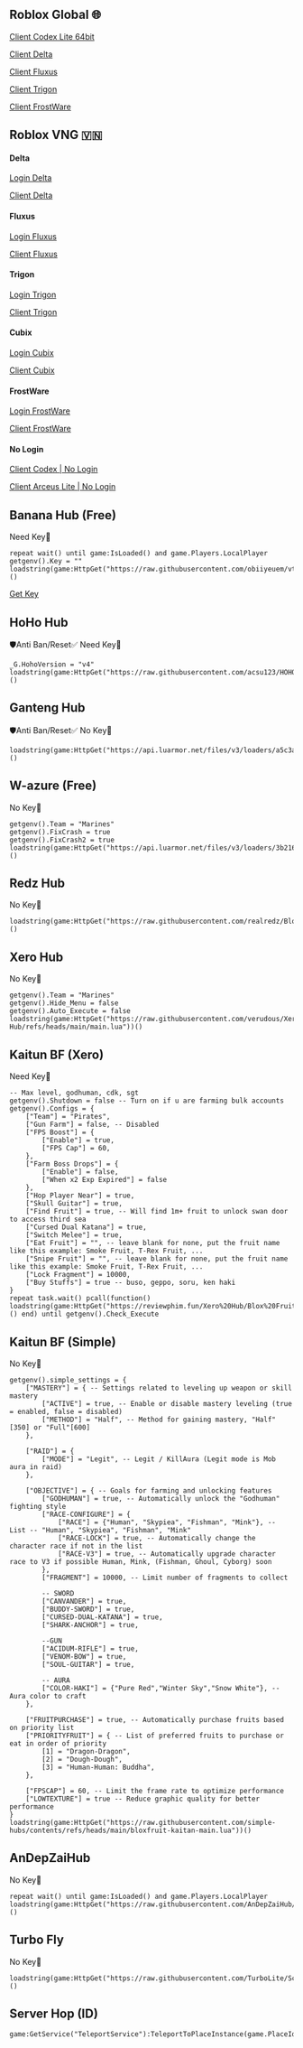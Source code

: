 Roblox Global 🌐
-
[Client Codex Lite 64bit](https://spyderrock.com/d45d9299-2.apk)

[Client Delta](https://www.mediafire.com/file/dmv1w25q2m8luj3/Delta-654.479-03.apk/file)

[Client Fluxus](https://modsfire.com/download/08lLSSnRNbQwiW0/ddcdd)

[Client Trigon](https://modsfire.com/download/h28psw8343mt6Aq/504ff)

[Client FrostWare](https://www.mediafire.com/file/m96uu96ba6d328c/FrostWare_V2.654_Quốc_Tế_YT_TBoyRoblox.apk/file)

Roblox VNG 🇻🇳
-
#### Delta
[Login Delta](https://www.mediafire.com/file/5c7okdft54d7zdg/V2.655_Login_VNG.apk/file)

[Client Delta](https://www.mediafire.com/file/hkdc4qbcgugwubx/V2.655_Delta_VNG_%28_FIX_%29.apk/file)

#### Fluxus
[Login Fluxus](https://modsfire.com/download/tyEGTC44G99ELdE/ec518)

[Client Fluxus](https://modsfire.com/download/08lLSSnRNbQwiW0/ddcdd)

#### Trigon
[Login Trigon](https://www.mediafire.com/file/s7ox3n6dgysnl9r/V2.654_Login_VNG.apk/file)

[Client Trigon](https://www.mediafire.com/file/i1bcdtd6nd0fpjc/V2.654_Trigon_VNG.apk/file)

#### Cubix

[Login Cubix](https://modsfire.com/7g8gmK249ELequB)

[Client Cubix](https://modsfire.com/9St983845q2B915)

#### FrostWare

[Login FrostWare](https://www.mediafire.com/file/s7ox3n6dgysnl9r/V2.654_Login_VNG.apk/file)

[Client FrostWare](https://www.mediafire.com/file/axhedr6ekok9w35/V2.654_VNG_FrostWare.apk/file)

#### No Login
[Client Codex | No Login](https://modsfire.com/ajo78gNxbQPNdQ4)

[Client Arceus Lite | No Login](https://www.mediafire.com/file/tbm7a4eo0qzwwfg/Roblox.-.VNG.Arceus.X.NEO.1.4.9.apk.bak/file?dkey=9wug33tovii&r=1286)

Banana Hub (Free)
-
Need Key🔑
```
repeat wait() until game:IsLoaded() and game.Players.LocalPlayer 
getgenv().Key = "" 
loadstring(game:HttpGet("https://raw.githubusercontent.com/obiiyeuem/vthangsitink/main/BananaHub.lua"))()
```

[Get Key](https://ads.luarmor.net/get_key?for=VHFslhWdrPey)

HoHo Hub
-
🛡️Anti Ban/Reset✅
Need Key🔑
```
_G.HohoVersion = "v4"
loadstring(game:HttpGet("https://raw.githubusercontent.com/acsu123/HOHO_H/main/Loading_UI"))()
```

Ganteng Hub
-
🛡️Anti Ban/Reset✅
No Key🔑
```
loadstring(game:HttpGet("https://api.luarmor.net/files/v3/loaders/a5c3af437cd698d64379cf75cacb9281.lua"))()
```

W-azure (Free)
-
No Key🔑
```
getgenv().Team = "Marines"
getgenv().FixCrash = true
getgenv().FixCrash2 = true
loadstring(game:HttpGet("https://api.luarmor.net/files/v3/loaders/3b2169cf53bc6104dabe8e19562e5cc2.lua"))()
```

Redz Hub
-
No Key🔑
```
loadstring(game:HttpGet("https://raw.githubusercontent.com/realredz/BloxFruits/refs/heads/main/Source.lua"))()
```

Xero Hub
-
No Key🔑
```
getgenv().Team = "Marines"
getgenv().Hide_Menu = false
getgenv().Auto_Execute = false
loadstring(game:HttpGet("https://raw.githubusercontent.com/verudous/Xero-Hub/refs/heads/main/main.lua"))()
```

Kaitun BF (Xero)
-
Need Key🔑
```
-- Max level, godhuman, cdk, sgt
getgenv().Shutdown = false -- Turn on if u are farming bulk accounts
getgenv().Configs = {
    ["Team"] = "Pirates",
    ["Gun Farm"] = false, -- Disabled
    ["FPS Boost"] = {
        ["Enable"] = true,
        ["FPS Cap"] = 60,
    },
    ["Farm Boss Drops"] = {
        ["Enable"] = false,
        ["When x2 Exp Expired"] = false
    },
    ["Hop Player Near"] = true,
    ["Skull Guitar"] = true,
    ["Find Fruit"] = true, -- Will find 1m+ fruit to unlock swan door to access third sea
    ["Cursed Dual Katana"] = true,
    ["Switch Melee"] = true,
    ["Eat Fruit"] = "", -- leave blank for none, put the fruit name like this example: Smoke Fruit, T-Rex Fruit, ...
    ["Snipe Fruit"] = "", -- leave blank for none, put the fruit name like this example: Smoke Fruit, T-Rex Fruit, ...
    ["Lock Fragment"] = 10000,
    ["Buy Stuffs"] = true -- buso, geppo, soru, ken haki
}
repeat task.wait() pcall(function() loadstring(game:HttpGet("https://reviewphim.fun/Xero%20Hub/Blox%20Fruit/kaitun.lua"))() end) until getgenv().Check_Execute
```

Kaitun BF (Simple)
-
No Key🔑
```
getgenv().simple_settings = {
    ["MASTERY"] = { -- Settings related to leveling up weapon or skill mastery
        ["ACTIVE"] = true, -- Enable or disable mastery leveling (true = enabled, false = disabled)
        ["METHOD"] = "Half", -- Method for gaining mastery, "Half"[350] or "Full"[600]
    },

    ["RAID"] = {
        ["MODE"] = "Legit", -- Legit / KillAura (Legit mode is Mob aura in raid)
    },

    ["OBJECTIVE"] = { -- Goals for farming and unlocking features
        ["GODHUMAN"] = true, -- Automatically unlock the "Godhuman" fighting style
        ["RACE-CONFIGURE"] = {
            ["RACE"] = {"Human", "Skypiea", "Fishman", "Mink"}, -- List -- "Human", "Skypiea", "Fishman", "Mink"
            ["RACE-LOCK"] = true, -- Automatically change the character race if not in the list
            ["RACE-V3"] = true, -- Automatically upgrade character race to V3 if possible Human, Mink, (Fishman, Ghoul, Cyborg) soon
        },
        ["FRAGMENT"] = 10000, -- Limit number of fragments to collect

        -- SWORD
        ["CANVANDER"] = true,
        ["BUDDY-SWORD"] = true,
        ["CURSED-DUAL-KATANA"] = true,
        ["SHARK-ANCHOR"] = true,

        --GUN
        ["ACIDUM-RIFLE"] = true,
        ["VENOM-BOW"] = true,
        ["SOUL-GUITAR"] = true,

        -- AURA
        ["COLOR-HAKI"] = {"Pure Red","Winter Sky","Snow White"}, -- Aura color to craft
    },

    ["FRUITPURCHASE"] = true, -- Automatically purchase fruits based on priority list
    ["PRIORITYFRUIT"] = { -- List of preferred fruits to purchase or eat in order of priority
        [1] = "Dragon-Dragon",
        [2] = "Dough-Dough",
        [3] = "Human-Human: Buddha",
    },

    ["FPSCAP"] = 60, -- Limit the frame rate to optimize performance
    ["LOWTEXTURE"] = true -- Reduce graphic quality for better performance
}
loadstring(game:HttpGet("https://raw.githubusercontent.com/simple-hubs/contents/refs/heads/main/bloxfruit-kaitan-main.lua"))()
```

AnDepZaiHub
-
No Key🔑
```
repeat wait() until game:IsLoaded() and game.Players.LocalPlayer 
loadstring(game:HttpGet("https://raw.githubusercontent.com/AnDepZaiHub/AnDepZaiHubBeta/refs/heads/main/AnDepZaiHubNewUpdated.lua"))()
```

Turbo Fly
-
No Key🔑
```
loadstring(game:HttpGet("https://raw.githubusercontent.com/TurboLite/Script/refs/heads/main/Fly.lua"))()
```

Server Hop (ID)
-
```
game:GetService("TeleportService"):TeleportToPlaceInstance(game.PlaceId,'')
```
